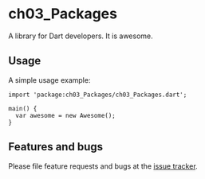 # ch03_Packages

A library for Dart developers. It is awesome.

## Usage

A simple usage example:

    import 'package:ch03_Packages/ch03_Packages.dart';

    main() {
      var awesome = new Awesome();
    }

## Features and bugs

Please file feature requests and bugs at the [issue tracker][tracker].

[tracker]: http://example.com/issues/replaceme
